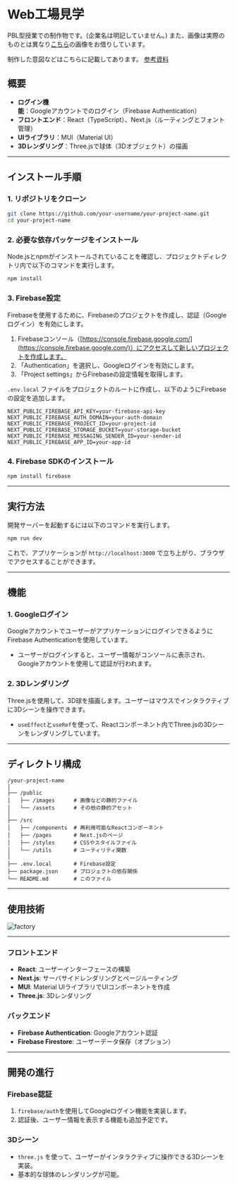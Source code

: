 # Web工場見学
PBL型授業での制作物です。(企業名は明記していません。)
また、画像は実際のものとは異なり[こちら](https://github.com/Kazuhito00/royalty-free-360-degree-images?tab=readme-ov-file)の画像をお借りしています。

制作した意図などはこちらに記載してあります。 [参考資料](https://www.canva.com/design/DAGajx8OdDo/qXxujEPWRHOOPDQDSkhD1Q/edit)

## 概要

* **ログイン機能**：Googleアカウントでのログイン（Firebase Authentication）
* **フロントエンド**：React（TypeScript）、Next.js（ルーティングとフォント管理）
* **UIライブラリ**：MUI（Material UI）
* **3Dレンダリング**：Three.jsで球体（3Dオブジェクト）の描画

---

## インストール手順

### 1. リポジトリをクローン

```bash
git clone https://github.com/your-username/your-project-name.git
cd your-project-name
```

### 2. 必要な依存パッケージをインストール

Node.jsとnpmがインストールされていることを確認し、プロジェクトディレクトリ内で以下のコマンドを実行します。

```bash
npm install
```

### 3. Firebase設定

Firebaseを使用するために、Firebaseのプロジェクトを作成し、認証（Googleログイン）を有効にします。

1. Firebaseコンソール（[https://console.firebase.google.com/](https://console.firebase.google.com/)）にアクセスして新しいプロジェクトを作成します。
2. 「Authentication」を選択し、Googleログインを有効にします。
3. 「Project settings」からFirebaseの設定情報を取得します。

`.env.local` ファイルをプロジェクトのルートに作成し、以下のようにFirebaseの設定を追加します。

```env
NEXT_PUBLIC_FIREBASE_API_KEY=your-firebase-api-key
NEXT_PUBLIC_FIREBASE_AUTH_DOMAIN=your-auth-domain
NEXT_PUBLIC_FIREBASE_PROJECT_ID=your-project-id
NEXT_PUBLIC_FIREBASE_STORAGE_BUCKET=your-storage-bucket
NEXT_PUBLIC_FIREBASE_MESSAGING_SENDER_ID=your-sender-id
NEXT_PUBLIC_FIREBASE_APP_ID=your-app-id
```

### 4. Firebase SDKのインストール

```bash
npm install firebase
```

---

## 実行方法

開発サーバーを起動するには以下のコマンドを実行します。

```bash
npm run dev
```

これで、アプリケーションが `http://localhost:3000` で立ち上がり、ブラウザでアクセスすることができます。

---

## 機能

### 1. Googleログイン

GoogleアカウントでユーザーがアプリケーションにログインできるようにFirebase Authenticationを使用しています。

* ユーザーがログインすると、ユーザー情報がコンソールに表示され、Googleアカウントを使用して認証が行われます。

### 2. 3Dレンダリング

Three.jsを使用して、3D球を描画します。ユーザーはマウスでインタラクティブに3Dシーンを操作できます。

* `useEffect`と`useRef`を使って、Reactコンポーネント内でThree.jsの3Dシーンをレンダリングしています。

---

## ディレクトリ構成

```
/your-project-name
│
├── /public
│   ├── /images      # 画像などの静的ファイル
│   └── /assets      # その他の静的アセット
│
├── /src
│   ├── /components  # 再利用可能なReactコンポーネント
│   ├── /pages       # Next.jsのページ
│   ├── /styles      # CSSやスタイルファイル
│   └── /utils       # ユーティリティ関数
│
├── .env.local       # Firebase設定
├── package.json     # プロジェクトの依存関係
└── README.md        # このファイル
```

---

## 使用技術

![factory](https://github.com/user-attachments/assets/906e3149-30c1-471a-b7af-60eee08374f0)

---

### フロントエンド

* **React**: ユーザーインターフェースの構築
* **Next.js**: サーバサイドレンダリングとページルーティング
* **MUI**: Material UIライブラリでUIコンポーネントを作成
* **Three.js**: 3Dレンダリング

### バックエンド

* **Firebase Authentication**: Googleアカウント認証
* **Firebase Firestore**: ユーザーデータ保存（オプション）

---

## 開発の進行

### Firebase認証

1. `firebase/auth`を使用してGoogleログイン機能を実装します。
2. 認証後、ユーザー情報を表示する機能も追加予定です。

### 3Dシーン

* `three.js` を使って、ユーザーがインタラクティブに操作できる3Dシーンを実装。
* 基本的な球体のレンダリングが可能。
